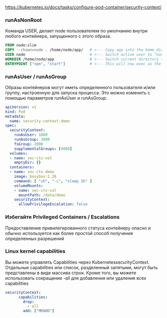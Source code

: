 https://kubernetes.io/docs/tasks/configure-pod-container/security-context/

### runAsNonRoot
Команда USER, делает node пользователем по умолчанию внутри любого контейнера, запущенного с этого образа.
```dockerfile
FROM node:slim
COPY --chown=node . /home/node/app/   # <--- Copy app into the home directory with right ownership
USER node                             # <--- Switch active user to “node”. Если не выставлено то дальше все операции делает root
WORKDIR /home/node/app                # <--- Switch current directory to app
ENTRYPOINT ["npm", "start"]           # <--- This will now exec as the “node” user instead of root
```

### runAsUser / runAsGroup
Образы контейнеров могут иметь определенного пользователя и/или группу, настроенную для запуска процесса. Это можно изменить с помощью параметров runAsUser и runAsGroup. 
```pod.yaml
apiVersion: v1
kind: Pod
metadata:
  name: security-context-demo
spec:
  securityContext:
    runAsUser: 1000
    runAsGroup: 3000
    fsGroup: 2000
    supplementalGroups: [4000]
  volumes:
  - name: sec-ctx-vol
    emptyDir: {}
  containers:
  - name: sec-ctx-demo
    image: busybox:1.28
    command: [ "sh", "-c", "sleep 1h" ]
    volumeMounts:
    - name: sec-ctx-vol
      mountPath: /data/demo
    securityContext:
      allowPrivilegeEscalation: false
```

### Избегайте Privileged Containers / Escalations 
Предоставление привилегированного статуса контейнеру опасно и обычно используется как более простой способ получения определенных разрешений

### Linux kernel capabilities
Вы можете управлять Capabilities через KubernetessecurityContext. Отдельные сapabilities или список, разделенный запятыми, могут быть представлены в виде массива строк. Кроме того, вы можете использовать сокращение -all для добавления или удаления всех capabilities
```pod.yaml
securityContext:
      capabilities:
        drop:
          - all
        add: ["MKNOD"]
```
